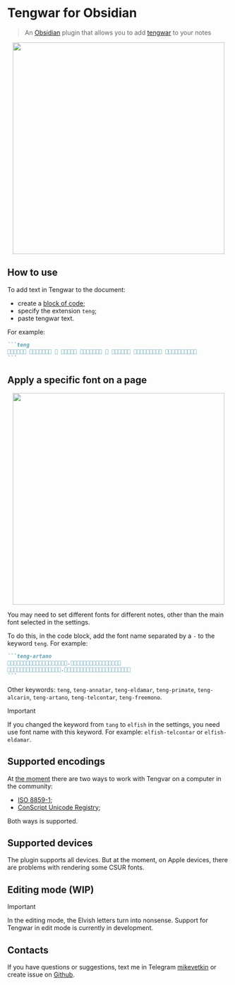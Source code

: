 # Tengwar for Obsidian

> An [Obsidian](https://obsidian.md/) plugin that allows you to add [tengwar](https://en.wikipedia.org/wiki/Tengwar) to your notes

<p align="center" width="100%">
    <img width="480" src="/assets/doc-30fps-720px.gif" />
</p>

## How to use

To add text in Tengwar to the document:

- create a [block of code](https://help.obsidian.md/Editing+and+formatting/Basic+formatting+syntax#Code+blocks);
- specify the extension `teng`;
- paste tengwar text.

For example:

````markdown
```teng
        
```
````

## Apply a specific font on a page

<p align="center" width="100%">
    <img width="480" src="/assets/teng-artano-30fps-1080px.gif" />
</p>

You may need to set different fonts for different notes, other than the main font selected in the settings.

To do this, in the code block, add the font name separated by a `-` to the keyword `teng`. For example:

````markdown
```teng-artano
.
.
```
````

Other keywords: `teng`, `teng-annatar`, `teng-eldamar`, `teng-primate`, `teng-alcarin`, `teng-artano`, `teng-telcontar`, `teng-freemono`.

> [!IMPORTANT]
> If you changed the keyword from `tang` to `elfish` in the settings, you need use font name with this keyword.
> For example: `elfish-telcontar` or `elfish-eldamar`.

## Supported encodings

At [the moment](https://en.wikipedia.org/wiki/Tengwar) there are two ways to work with Tengvar on a computer in the community:

- [ISO 8859-1](https://en.wikipedia.org/wiki/ISO_8859-1);
- [ConScript Unicode Registry](https://en.wikipedia.org/wiki/ConScript_Unicode_Registry);

Both ways is supported.

## Supported devices

The plugin supports all devices. But at the moment, on Apple devices, there are problems with rendering some CSUR fonts.

## Editing mode (WIP)

> [!IMPORTANT]
> In the editing mode, the Elvish letters turn into nonsense. Support for Tengwar in edit mode is currently in development.

## Contacts

If you have questions or suggestions, text me in Telegram [mikevetkin](https://mikevetkin.t.me) or create issue on [Github](https://github.com/mikevetkin/obsidian-tengwar).
